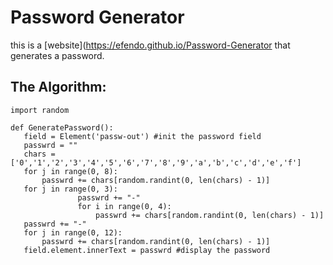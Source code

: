 # Password Generator
 this is a [website](https://efendo.github.io/Password-Generator that generates a password.

 ## The Algorithm:
 ````
import random

def GeneratePassword():
    field = Element('passw-out') #init the password field
    passwrd = ""
    chars = ['0','1','2','3','4','5','6','7','8','9','a','b','c','d','e','f']
    for j in range(0, 8):
        passwrd += chars[random.randint(0, len(chars) - 1)]
    for j in range(0, 3):
                passwrd += "-"
                for i in range(0, 4):
                    passwrd += chars[random.randint(0, len(chars) - 1)]
    passwrd += "-"
    for j in range(0, 12):
        passwrd += chars[random.randint(0, len(chars) - 1)]
    field.element.innerText = passwrd #display the password
 ````
